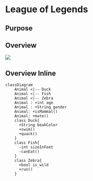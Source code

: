 # League of Legends

## Purpose

## Overview

[![](https://mermaid.ink/img/pako:eNptkU1PwzAMhv9K5BMT6x-odkGMSRx22g1VQm5iWqv5GPnQBGP_nbSsYWzkkvixX-uNfQTpFEENUmMIa8bOo2msyOfBskEtVl9VJdZJDrd0w6G_pS_UevyDa3HPNgrs6BrvomfbiY6sIn-ZHCVhiyY_7xZXCYORZjjZnuwdf4AoTVvC4dFp50siHNjMwhy-J5TDHJ8u-40fK_2q0XvgT3q2G6JYsET7hPFf_TSCX0Otc1pweD2wVgX6ZIsWlmDIG2SVNzHpGog9GWqgzk-FfmigsWMdpuh2H1ZCHX2iJXiXuh7qN9QhR2mv8nDOa5xLSHF0fnve83idvgEs5ZqA?type=png)](https://mermaid.live/edit#pako:eNptkU1PwzAMhv9K5BMT6x-odkGMSRx22g1VQm5iWqv5GPnQBGP_nbSsYWzkkvixX-uNfQTpFEENUmMIa8bOo2msyOfBskEtVl9VJdZJDrd0w6G_pS_UevyDa3HPNgrs6BrvomfbiY6sIn-ZHCVhiyY_7xZXCYORZjjZnuwdf4AoTVvC4dFp50siHNjMwhy-J5TDHJ8u-40fK_2q0XvgT3q2G6JYsET7hPFf_TSCX0Otc1pweD2wVgX6ZIsWlmDIG2SVNzHpGog9GWqgzk-FfmigsWMdpuh2H1ZCHX2iJXiXuh7qN9QhR2mv8nDOa5xLSHF0fnve83idvgEs5ZqA)

## Overview Inline

```mermaid
classDiagram
    Animal <|-- Duck
    Animal <|-- Fish
    Animal <|-- Zebra
    Animal : +int age
    Animal : +String gender
    Animal: +isMammal()
    Animal: +mate()
    class Duck{
      +String beakColor
      +swim()
      +quack()
    }
    class Fish{
      -int sizeInFeet
      -canEat()
    }
    class Zebra{
      +bool is_wild
      +run()
    }
```
